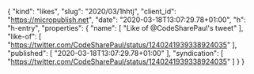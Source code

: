 {
  "kind": "likes",
  "slug": "2020/03/1hhtj",
  "client_id": "https://micropublish.net",
  "date": "2020-03-18T13:07:29.78+01:00",
  "h": "h-entry",
  "properties": {
    "name": [
      "Like of @CodeSharePaul's tweet"
    ],
    "like-of": [
      "https://twitter.com/CodeSharePaul/status/1240241939338924035"
    ],
    "published": [
      "2020-03-18T13:07:29.78+01:00"
    ],
    "syndication": [
      "https://twitter.com/CodeSharePaul/status/1240241939338924035"
    ]
  }
}

